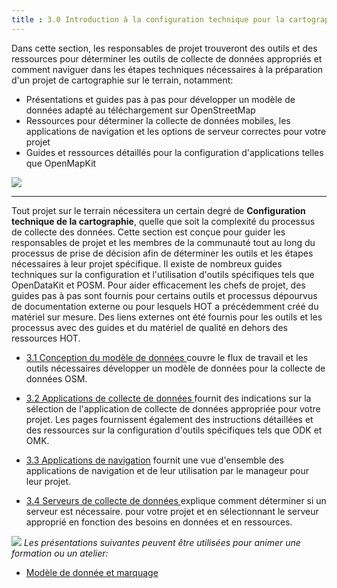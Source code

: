 ```yaml
---
title : 3.0 Introduction à la configuration technique pour la cartographie sur le terrain
---
```

	 	 	 	

Dans cette section, les responsables de projet trouveront des outils et des ressources pour déterminer les outils de collecte de données appropriés et comment naviguer dans les étapes techniques nécessaires à la préparation d'un projet de cartographie sur le terrain, notamment:

*  Présentations et guides pas à pas pour développer un modèle de données adapté au téléchargement sur OpenStreetMap
* Ressources pour déterminer la collecte de données mobiles, les applications de navigation et les options de serveur correctes pour votre projet
* Guides et ressources détaillés pour la configuration d'applications telles que OpenMapKit

![](/images/field_tools.jpeg)

***

Tout projet sur le terrain nécessitera un certain degré de **Configuration technique de la cartographie**, quelle que soit la complexité du processus de collecte des données. Cette section est conçue pour guider les responsables de projet et les membres de la communauté tout au long du processus de prise de décision afin de déterminer les outils et les étapes nécessaires à leur projet spécifique. Il existe de nombreux guides techniques sur la configuration et l'utilisation d'outils spécifiques tels que OpenDataKit et POSM. Pour aider efficacement les chefs de projet, des guides pas à pas sont fournis pour certains outils et processus dépourvus de documentation externe ou pour lesquels HOT a précédemment créé du matériel sur mesure. Des liens externes ont été fournis pour les outils et les processus avec des guides et du matériel de qualité en dehors des ressources HOT.
 <br>

*  [3.1 Conception du modèle de données
](https://hotosm.github.io/toolbox/fr/pages/data-collection-and-field-mapping/3.1-designing-the-data-model/) couvre le flux de travail et les outils nécessaires développer un modèle de données pour la collecte de données OSM.

*  [3.2 Applications de collecte de données
](https://hotosm.github.io/toolbox/fr/pages/digitization-and-editing/3.2_organized_osm_editing/) fournit des indications sur la sélection de l'application de collecte de données appropriée pour votre projet. Les pages fournissent également des instructions détaillées et des ressources sur la configuration d'outils spécifiques tels que ODK et OMK.

*  [3.3 Applications de navigation](https://hotosm.github.io/toolbox/fr/pages/data-collection-and-field-mapping/3.3-navigation-applications/) fournit une vue d'ensemble des applications de navigation et de leur utilisation par le manageur  pour leur projet.

*  [3.4 Serveurs de collecte de données
](https://hotosm.github.io/toolbox/fr/pages/data-collection-and-field-mapping/3.4-data-collection-servers/) explique comment déterminer si un serveur est nécessaire. pour votre projet et en sélectionnant le serveur approprié en fonction des besoins en données et en ressources.

![](/images/fr_guide_icons/fr_training_presentations_wide.PNG)
*Les présentations suivantes peuvent être utilisées pour animer une formation ou un atelier:*
	 	 	 	
*  [Modèle de donnée et marquage](https://docs.google.com/presentation/d/1CU6cBtu9ZAeCWKIz6xLVN4fBrdsN7R5tFELPXbepilI/edit#slide=id.g5c7d19429e_0_225)


